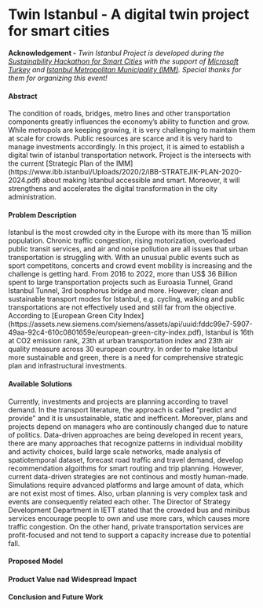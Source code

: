 # Twin Istanbul - A digital twin project for smart cities

**Acknowledgement -** *Twin Istanbul Project is developed during the [Sustainability Hackathon for Smart Cities](https://surdurulebilirsehirler.ist) with the support of [Microsoft Turkey](https://www.microsoft.com/tr-tr) and [Istanbul Metropolitan Municipality (IMM)](http://ibb.istanbul/). Special thanks for them for organizing this event!*

<h4> Abstract </h4> The condition of roads, bridges, metro lines and other transportation components greatly influences the economy’s ability to function and grow. While metropols are keeping growing, it is very challenging to maintain them at scale for crowds. Public resources are scarce and it is very hard to manage investments accordingly. In this project, it is aimed to establish a digital twin of istanbul transportation network. Project is the intersects with the current [Strategic Plan of the IMM](https://www.ibb.istanbul/Uploads/2020/2/iBB-STRATEJIK-PLAN-2020-2024.pdf) about making Istanbul accessible and smart. Moreover, it will strengthens and accelerates the digital transformation in the city administration. 

<h4> Problem Description </h4> Istanbul is the most crowded city in the Europe with its more than 15 million population. Chronic traffic congestion, rising motorization, overloaded public transit services, and air and noise pollution are all issues that urban transportation is struggling with. With an unusual public events such as sport competitons, concerts and crowd event mobility is increasing and the challenge is getting hard. From 2016 to 2022, more than US$ 36 Billion spent to large transportation projects such as Euroasia Tunnel, Grand Istanbul Tunnel, 3rd bosphorus bridge and more. However; clean and sustainable transport modes for Istanbul, e.g. cycling, walking and public transportations are not effectively used and still far from the objective. According to [European Green City Index](https://assets.new.siemens.com/siemens/assets/api/uuid:fddc99e7-5907-49aa-92c4-610c0801659e/european-green-city-index.pdf), Istanbul is 16th at CO2 emission rank, 23th at urban transportation index and 23th air quality measure across 30 european country. In order to make Istanbul more sustainable and green, there is a need for comprehensive strategic plan and infrastructural investments. 

<h4> Available Solutions </h4> Currently, investments and projects are planning according to travel demand. In the transport literature, the approach is called "predict and provide" and it is unsustainable, static and inefficent. Moreover, plans and projects depend on managers who are continously changed due to nature of politics. Data-driven approaches are being developed in recent years, there are many approaches that recognize patterns in individual mobility and activity choices, build large scale networks, made analysis of spatiotemporal dataset, forecast road traffic and travel demand, develop recommendation algoithms for smart routing and trip planning. However, current data-driven strategies are not continous and mostly human-made. Simulations require advanced platforms and large amount of data, which are not exist most of times. Also, urban planning is very complex task and events are consequently related each other. The Director of Strategy Development Department in IETT stated that the crowded bus and minibus services encourage people to own and use more cars, which causes more traffic congestion. On the other hand, private transportation services are profit-focused and not tend to support a capacity increase due to potential fall.

<h4> Proposed Model </h4> 

<h4> Product Value nad Widespread Impact</h4>

<h4> Conclusion and Future Work </h4>




